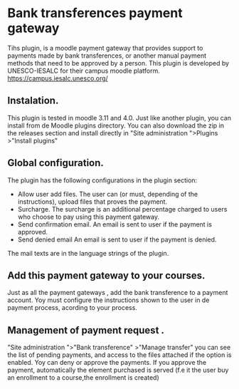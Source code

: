 # Bank transferences payment gateway

Tihs plugin, is a moodle payment gateway that provides support to payments made by bank transferences, or another manual payment methods that need to be approved by a person.
This plugin is developed by UNESCO-IESALC for their campus moodle platform. https://campus.iesalc.unesco.org/


## Instalation.

This plugin is tested in moodle 3.11 and 4.0.
Just like another plugin, you can install from de Moodle plugins directory.
You can also download the zip in the releases section and install directly in "Site administration ">Plugins >"Install plugins"

## Global configuration.

The plugin has the following configurations in the plugin section:
- Allow user add files. The user can (or must, depending of the instructions), upload files that proves the payment.
- Surcharge. The surcharge is an additional percentage charged to users who choose to pay using this payment gateway.
- Send confirmation email. An email is sent to user if the payment is approved.
- Send denied email An email is sent to user if the payment is denied.

The mail texts are in the language strings of the plugin.


## Add this payment gateway to your courses.

Just as all the payment gateways , add the bank transference to a payment account.  Yoy must configure the instructions shown to the user in de payment process, acording to your process.

## Management of payment request .

"Site administration ">"Bank transference" >"Manage transfer" you can see the list of pending payments, and access to the files attached if the option is enabled.  Yoy can deny or approve the payments. If you approve  the payment, automatically the element purchased is served (f.e it the user buy an enrollment to a course,the enrollment is created)

